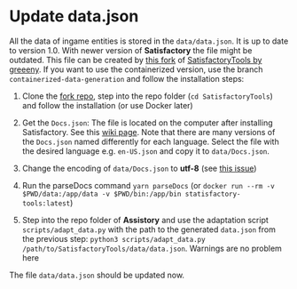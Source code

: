 # Update data.json
All the data of ingame entities is stored in the `data/data.json`. It is up to date to version 1.0. With newer version of **Satisfactory** the file might be outdated. This file can be created by [this fork](https://github.com/MaxWinklh2908/SatisfactoryTools/tree/release-1.0) of [SatisfactoryTools by greeeny](https://github.com/greeny/SatisfactoryTools). If you want to use the containerized version, use the branch `containerized-data-generation` and follow the installation steps:

1. Clone the [fork repo]((https://github.com/MaxWinklh2908/SatisfactoryTools/tree/release-1.0)), step into the repo folder (`cd SatisfactoryTools`) and follow the installation (or use Docker later)

1. Get the `Docs.json`: The file is located on the computer after installing Satisfactory. See this [wiki page](https://satisfactory.wiki.gg/wiki/Community_resources#Docs.json). Note that there are many versions of the `Docs.json` named differently for each language. Select the file with the desired language e.g. `en-US.json` and copy it to `data/Docs.json`.

1. Change the encoding of ``data/Docs.json`` to **utf-8** (see [this issue](https://github.com/greeny/SatisfactoryTools/issues/67))

1. Run the parseDocs command `yarn parseDocs` (or `docker run --rm -v $PWD/data:/app/data -v $PWD/bin:/app/bin statisfactory-tools:latest`)

1. Step into the repo folder of **Assistory** and use the adaptation script `scripts/adapt_data.py` with the path to the generated `data.json` from the previous step: `python3 scripts/adapt_data.py /path/to/SatisfactoryTools/data/data.json`. Warnings are no problem here

The file `data/data.json` should be updated now.